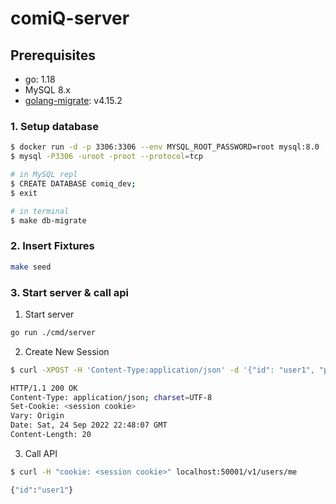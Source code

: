 # comiQ-server

## Prerequisites

- go: 1.18
- MySQL 8.x
- [golang-migrate](https://github.com/golang-migrate/migrate): v4.15.2

### 1. Setup database

```sh
$ docker run -d -p 3306:3306 --env MYSQL_ROOT_PASSWORD=root mysql:8.0
$ mysql -P3306 -uroot -proot --protocol=tcp

# in MySQL repl
$ CREATE DATABASE comiq_dev;
$ exit

# in terminal
$ make db-migrate
```

### 2. Insert Fixtures

```sh
make seed
```

### 3. Start server & call api

1. Start server

```sh
go run ./cmd/server
```

2. Create New Session

```sh
$ curl -XPOST -H 'Content-Type:application/json' -d '{"id": "user1", "password": "password"}' --dump-header - localhost:50001/v1/users/login

HTTP/1.1 200 OK
Content-Type: application/json; charset=UTF-8
Set-Cookie: <session cookie>
Vary: Origin
Date: Sat, 24 Sep 2022 22:48:07 GMT
Content-Length: 20
```

3. Call API

```sh
$ curl -H "cookie: <session cookie>" localhost:50001/v1/users/me

{"id":"user1"}
```
